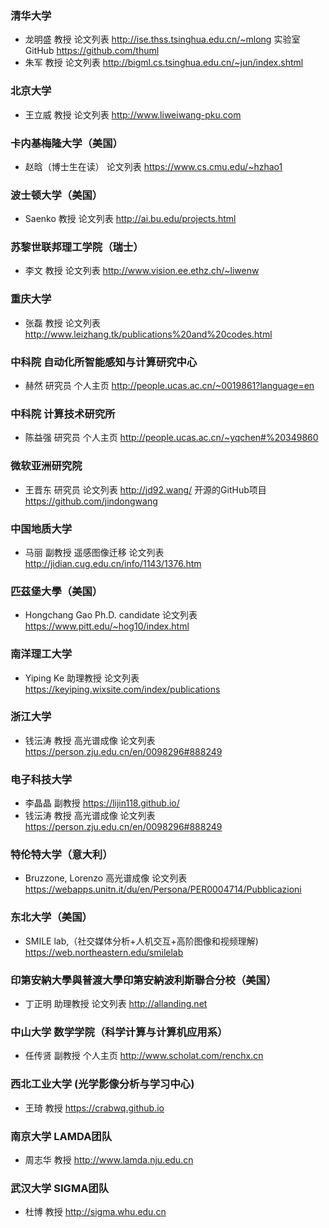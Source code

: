 
### 清华大学
* 龙明盛 教授 论文列表 http://ise.thss.tsinghua.edu.cn/~mlong  实验室GitHub https://github.com/thuml
* 朱军 教授 论文列表 http://bigml.cs.tsinghua.edu.cn/~jun/index.shtml

### 北京大学
* 王立威 教授 论文列表 http://www.liweiwang-pku.com

### 卡内基梅隆大学（美国）
* 赵晗（博士生在读） 论文列表 https://www.cs.cmu.edu/~hzhao1

### 波士顿大学（美国）
* Saenko 教授 论文列表 http://ai.bu.edu/projects.html

### 苏黎世联邦理工学院（瑞士）
* 李文 教授 论文列表 http://www.vision.ee.ethz.ch/~liwenw

### 重庆大学
* 张磊 教授 论文列表 http://www.leizhang.tk/publications%20and%20codes.html

### 中科院 自动化所智能感知与计算研究中心
* 赫然 研究员 个人主页 http://people.ucas.ac.cn/~0019861?language=en

### 中科院 计算技术研究所
* 陈益强 研究员 个人主页 http://people.ucas.ac.cn/~yqchen#%20349860

### 微软亚洲研究院
* 王晋东 研究员 论文列表 http://jd92.wang/ 开源的GitHub项目 https://github.com/jindongwang

### 中国地质大学
* 马丽 副教授 遥感图像迁移 论文列表 http://jidian.cug.edu.cn/info/1143/1376.htm

### 匹茲堡大學（美国）
* Hongchang Gao Ph.D. candidate 论文列表 https://www.pitt.edu/~hog10/index.html

### 南洋理工大学
* Yiping Ke 助理教授 论文列表 https://keyiping.wixsite.com/index/publications

### 浙江大学
* 钱沄涛 教授 高光谱成像 论文列表 https://person.zju.edu.cn/en/0098296#888249

### 电子科技大学
* 李晶晶 副教授 https://lijin118.github.io/
* 钱沄涛 教授 高光谱成像 论文列表 https://person.zju.edu.cn/en/0098296#888249 

### 特伦特大学（意大利） 
* Bruzzone, Lorenzo 高光谱成像 论文列表 https://webapps.unitn.it/du/en/Persona/PER0004714/Pubblicazioni

### 东北大学（美国） 
* SMILE lab,（社交媒体分析+人机交互+高阶图像和视频理解) https://web.northeastern.edu/smilelab

### 印第安納大學與普渡大學印第安納波利斯聯合分校（美国）
* 丁正明 助理教授 论文列表 http://allanding.net

### 中山大学 数学学院（科学计算与计算机应用系）
* 任传贤 副教授 个人主页 http://www.scholat.com/renchx.cn

### 西北工业大学 (光学影像分析与学习中心)
* 王琦 教授 https://crabwq.github.io

### 南京大学 LAMDA团队
* 周志华 教授 http://www.lamda.nju.edu.cn
### 武汉大学 SIGMA团队
* 杜博 教授 http://sigma.whu.edu.cn






 
